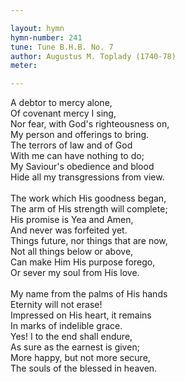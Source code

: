 ```yaml
---

layout: hymn
hymn-number: 241
tune: Tune B.H.B. No. 7
author: Augustus M. Toplady (1740-78)
meter: 

---
```

A debtor to mercy alone,<br>Of covenant mercy I sing,<br>Nor fear, with God's righteousness on,<br>My person and offerings to bring.<br>The terrors of law and of God<br>With me can have nothing to do;<br>My Saviour's obedience and blood<br>Hide all my transgressions from view.<br><br>The work which His goodness began,<br>The arm of His strength will complete;<br>His promise is Yea and Amen,<br>And never was forfeited yet.<br>Things future, nor things that are now,<br>Not all things below or above,<br>Can make Him His purpose forego,<br>Or sever my soul from His love.<br><br>My name from the palms of His hands<br>Eternity will not erase!<br>Impressed on His heart, it remains<br>In marks of indelible grace.<br>Yes! I to the end shall endure,<br>As sure as the earnest is given;<br>More happy, but not more secure,<br>The souls of the blessed in heaven.<br><br><br>
